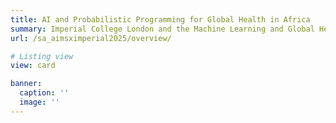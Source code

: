 ```yaml
---
title: AI and Probabilistic Programming for Global Health in Africa
summary: Imperial College London and the Machine Learning and Global Health Network will host a course from March 24–28, 2025, at AIMS in Cape Town. This one-week, hands-on course is designed for students and researchers working at the intersection of statistics and public health. Participants will learn how to integrate modern statistical techniques with the Stan probabilistic programming language to address a wide range of applications, including epidemiological, genomic, and spatial data.
url: /sa_aimsximperial2025/overview/

# Listing view
view: card

banner:
  caption: ''
  image: ''
---
```


